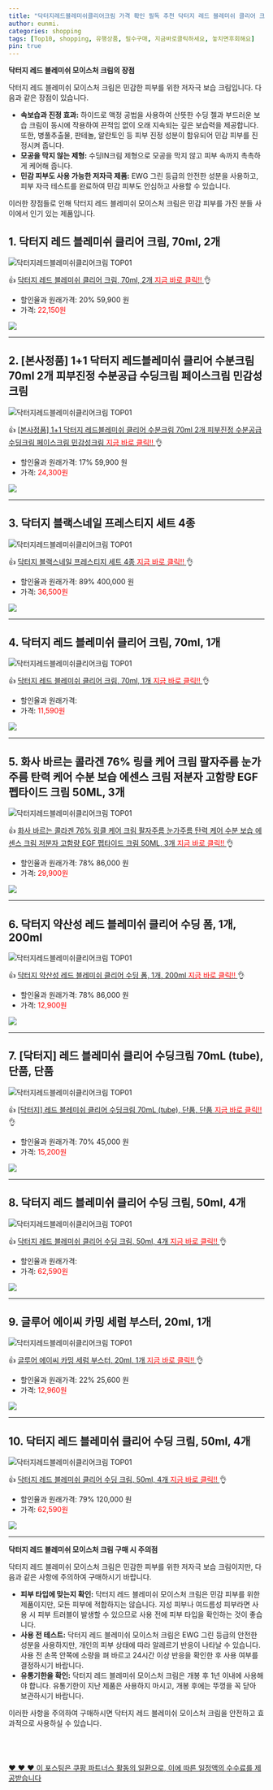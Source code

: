 ```yaml
---
title: "닥터지레드블레미쉬클리어크림 가격 확인 필독 추천 닥터지 레드 블레미쉬 클리어 크림, 70ml, 2개 비교 장점 구매가이드"
author: eunmi.
categories: shopping
tags: [Top10, shopping, 유행상품, 필수구매, 지금바로클릭하세요, 놓치면후회해요]
pin: true
---
```

**닥터지 레드 블레미쉬 모이스처 크림의 장점**

닥터지 레드 블레미쉬 모이스처 크림은 민감한 피부를 위한 저자극 보습 크림입니다. 다음과 같은 장점이 있습니다.

* **속보습과 진정 효과:** 하이드로 액정 공법을 사용하여 산뜻한 수딩 젤과 부드러운 보습 크림이 동시에 작용하여 끈적임 없이 오래 지속되는 깊은 보습력을 제공합니다. 또한, 병풀추출물, 판테놀, 알란토인 등 피부 진정 성분이 함유되어 민감 피부를 진정시켜 줍니다.
* **모공을 막지 않는 제형:** 수딩IN크림 제형으로 모공을 막지 않고 피부 속까지 촉촉하게 케어해 줍니다.
* **민감 피부도 사용 가능한 저자극 제품:** EWG 그린 등급의 안전한 성분을 사용하고, 피부 자극 테스트를 완료하여 민감 피부도 안심하고 사용할 수 있습니다.

이러한 장점들로 인해 닥터지 레드 블레미쉬 모이스처 크림은 민감 피부를 가진 분들 사이에서 인기 있는 제품입니다.

   

## 1. 닥터지 레드 블레미쉬 클리어 크림, 70ml, 2개

![닥터지레드블레미쉬클리어크림 TOP01](https://thumbnail10.coupangcdn.com/thumbnails/remote/230x230ex/image/vendor_inventory/8b90/5d6649a16bd2439b3bcb9d682c85173b83aa8b47e5b32c420a1e3a2a340f.png)


👍 [닥터지 레드 블레미쉬 클리어 크림, 70ml, 2개 <font color=red> 지금 바로 클릭!! </font> ](https://link.coupang.com/re/AFFSDP?lptag=AF3617701&subid=GithubCoopas&pageKey=5399156946&traceid=V0-153&itemId=9419886722&vendorItemId=83691234439) 👌 


- 할인율과 원래가격: 20%  59,900   원
- 가격: <span style='color:red'>22,150원</span>

[![](/discount_price.png)](https://link.coupang.com/re/AFFSDP?lptag=AF3617701&subid=GithubCoopas&pageKey=5399156946&traceid=V0-153&itemId=9419886722&vendorItemId=83691234439)

---


   

## 2. [본사정품] 1+1 닥터지 레드블레미쉬 클리어 수분크림 70ml 2개 피부진정 수분공급 수딩크림 페이스크림 민감성크림

![닥터지레드블레미쉬클리어크림 TOP01](https://thumbnail10.coupangcdn.com/thumbnails/remote/230x230ex/image/vendor_inventory/9cca/31fd9825261058951479ba7c3853e16183383ef0b1028513ba46fa5de7f2.jpg)


👍 [[본사정품] 1+1 닥터지 레드블레미쉬 클리어 수분크림 70ml 2개 피부진정 수분공급 수딩크림 페이스크림 민감성크림 <font color=red> 지금 바로 클릭!! </font> ](https://link.coupang.com/re/AFFSDP?lptag=AF3617701&subid=GithubCoopas&pageKey=7417134165&traceid=V0-153&itemId=19232361575&vendorItemId=87703841480) 👌 


- 할인율과 원래가격: 17%  59,900   원
- 가격: <span style='color:red'>24,300원</span>

[![](/discount_price.png)](https://link.coupang.com/re/AFFSDP?lptag=AF3617701&subid=GithubCoopas&pageKey=7417134165&traceid=V0-153&itemId=19232361575&vendorItemId=87703841480)

---


   

## 3. 닥터지 블랙스네일 프레스티지 세트 4종

![닥터지레드블레미쉬클리어크림 TOP01](https://thumbnail10.coupangcdn.com/thumbnails/remote/230x230ex/image/vendor_inventory/8df2/cdfeec30ee899db271a182c593f7898fcd9a6de93e7726a53290b18efaf3.jpeg)


👍 [닥터지 블랙스네일 프레스티지 세트 4종 <font color=red> 지금 바로 클릭!! </font> ](https://link.coupang.com/re/AFFSDP?lptag=AF3617701&subid=GithubCoopas&pageKey=7677488087&traceid=V0-153&itemId=20497523988&vendorItemId=87575892640) 👌 


- 할인율과 원래가격: 89%  400,000   원
- 가격: <span style='color:red'>36,500원</span>

[![](/discount_price.png)](https://link.coupang.com/re/AFFSDP?lptag=AF3617701&subid=GithubCoopas&pageKey=7677488087&traceid=V0-153&itemId=20497523988&vendorItemId=87575892640)

---


   

## 4. 닥터지 레드 블레미쉬 클리어 크림, 70ml, 1개

![닥터지레드블레미쉬클리어크림 TOP01](https://thumbnail6.coupangcdn.com/thumbnails/remote/230x230ex/image/vendor_inventory/0e60/da3b70e5c64746af6384ad79347a20b7feae2a7e8f463f064479ea5add6b.jpg)


👍 [닥터지 레드 블레미쉬 클리어 크림, 70ml, 1개 <font color=red> 지금 바로 클릭!! </font> ](https://link.coupang.com/re/AFFSDP?lptag=AF3617701&subid=GithubCoopas&pageKey=5399156946&traceid=V0-153&itemId=2238018620&vendorItemId=86584393271) 👌 


- 할인율과 원래가격: 
- 가격: <span style='color:red'>11,590원</span>

[![](/discount_price.png)](https://link.coupang.com/re/AFFSDP?lptag=AF3617701&subid=GithubCoopas&pageKey=5399156946&traceid=V0-153&itemId=2238018620&vendorItemId=86584393271)

---


   

## 5. 화사 바르는 콜라겐 76% 링클 케어 크림 팔자주름 눈가주름 탄력 케어 수분 보습 에센스 크림 저분자 고함량 EGF 펩타이드 크림 50ML, 3개

![닥터지레드블레미쉬클리어크림 TOP01](https://thumbnail10.coupangcdn.com/thumbnails/remote/230x230ex/image/vendor_inventory/899b/a71e9745c1ff90a00daa5d4983278e5e38aa639ca554ef973b915d2d29e4.jpg)


👍 [화사 바르는 콜라겐 76% 링클 케어 크림 팔자주름 눈가주름 탄력 케어 수분 보습 에센스 크림 저분자 고함량 EGF 펩타이드 크림 50ML, 3개 <font color=red> 지금 바로 클릭!! </font> ](https://link.coupang.com/re/AFFSDP?lptag=AF3617701&subid=GithubCoopas&pageKey=7368560771&traceid=V0-153&itemId=19002003128&vendorItemId=84377411924) 👌 


- 할인율과 원래가격: 78%  86,000   원
- 가격: <span style='color:red'>29,900원</span>

[![](/discount_price.png)](https://link.coupang.com/re/AFFSDP?lptag=AF3617701&subid=GithubCoopas&pageKey=7368560771&traceid=V0-153&itemId=19002003128&vendorItemId=84377411924)

---


   

## 6. 닥터지 약산성 레드 블레미쉬 클리어 수딩 폼, 1개, 200ml

![닥터지레드블레미쉬클리어크림 TOP01](https://thumbnail10.coupangcdn.com/thumbnails/remote/230x230ex/image/retail/images/8239468648506508-db4af63f-7b4b-4886-a43a-7bc83f08bb9f.jpg)


👍 [닥터지 약산성 레드 블레미쉬 클리어 수딩 폼, 1개, 200ml <font color=red> 지금 바로 클릭!! </font> ](https://link.coupang.com/re/AFFSDP?lptag=AF3617701&subid=GithubCoopas&pageKey=7261408597&traceid=V0-153&itemId=6357409121&vendorItemId=73652687846) 👌 


- 할인율과 원래가격: 78%  86,000   원
- 가격: <span style='color:red'>12,900원</span>

[![](/discount_price.png)](https://link.coupang.com/re/AFFSDP?lptag=AF3617701&subid=GithubCoopas&pageKey=7261408597&traceid=V0-153&itemId=6357409121&vendorItemId=73652687846)

---


   

## 7. [닥터지] 레드 블레미쉬 클리어 수딩크림 70mL (tube), 단품, 단품

![닥터지레드블레미쉬클리어크림 TOP01](https://thumbnail6.coupangcdn.com/thumbnails/remote/230x230ex/image/vendor_inventory/6624/8f80b0fceaf3d782cb863061b918def5a30266a6baaf998266f98f060bbf.jpg)


👍 [[닥터지] 레드 블레미쉬 클리어 수딩크림 70mL (tube), 단품, 단품 <font color=red> 지금 바로 클릭!! </font> ](https://link.coupang.com/re/AFFSDP?lptag=AF3617701&subid=GithubCoopas&pageKey=7690391737&traceid=V0-153&itemId=20564011640&vendorItemId=78409570148) 👌 


- 할인율과 원래가격: 70%  45,000   원
- 가격: <span style='color:red'>15,200원</span>

[![](/discount_price.png)](https://link.coupang.com/re/AFFSDP?lptag=AF3617701&subid=GithubCoopas&pageKey=7690391737&traceid=V0-153&itemId=20564011640&vendorItemId=78409570148)

---


   

## 8. 닥터지 레드 블레미쉬 클리어 수딩 크림, 50ml, 4개

![닥터지레드블레미쉬클리어크림 TOP01](https://thumbnail7.coupangcdn.com/thumbnails/remote/230x230ex/image/vendor_inventory/5dc4/f32d9b21105416c1ee5d172df10304624ae7e32dbebe818399ad8e5f86ca.png)


👍 [닥터지 레드 블레미쉬 클리어 수딩 크림, 50ml, 4개 <font color=red> 지금 바로 클릭!! </font> ](https://link.coupang.com/re/AFFSDP?lptag=AF3617701&subid=GithubCoopas&pageKey=7227872024&traceid=V0-153&itemId=20716970860&vendorItemId=87787878221) 👌 


- 할인율과 원래가격: 
- 가격: <span style='color:red'>62,590원</span>

[![](/discount_price.png)](https://link.coupang.com/re/AFFSDP?lptag=AF3617701&subid=GithubCoopas&pageKey=7227872024&traceid=V0-153&itemId=20716970860&vendorItemId=87787878221)

---


   

## 9. 글루어 에이씨 카밍 세럼 부스터, 20ml, 1개

![닥터지레드블레미쉬클리어크림 TOP01](https://thumbnail7.coupangcdn.com/thumbnails/remote/230x230ex/image/retail/images/4519128037610054-57ea4c18-fcc0-407f-bc76-17e93db90c4c.jpg)


👍 [글루어 에이씨 카밍 세럼 부스터, 20ml, 1개 <font color=red> 지금 바로 클릭!! </font> ](https://link.coupang.com/re/AFFSDP?lptag=AF3617701&subid=GithubCoopas&pageKey=1277307938&traceid=V0-153&itemId=2284203958&vendorItemId=70281301619) 👌 


- 할인율과 원래가격: 22%  25,600   원
- 가격: <span style='color:red'>12,960원</span>

[![](/discount_price.png)](https://link.coupang.com/re/AFFSDP?lptag=AF3617701&subid=GithubCoopas&pageKey=1277307938&traceid=V0-153&itemId=2284203958&vendorItemId=70281301619)

---


   

## 10. 닥터지 레드 블레미쉬 클리어 수딩 크림, 50ml, 4개

![닥터지레드블레미쉬클리어크림 TOP01](https://thumbnail7.coupangcdn.com/thumbnails/remote/230x230ex/image/vendor_inventory/5dc4/f32d9b21105416c1ee5d172df10304624ae7e32dbebe818399ad8e5f86ca.png)


👍 [닥터지 레드 블레미쉬 클리어 수딩 크림, 50ml, 4개 <font color=red> 지금 바로 클릭!! </font> ](https://link.coupang.com/re/AFFSDP?lptag=AF3617701&subid=GithubCoopas&pageKey=5399156946&traceid=V0-153&itemId=19503887854&vendorItemId=87787794951) 👌 


- 할인율과 원래가격: 79%  120,000   원
- 가격: <span style='color:red'>62,590원</span>

[![](/discount_price.png)](https://link.coupang.com/re/AFFSDP?lptag=AF3617701&subid=GithubCoopas&pageKey=5399156946&traceid=V0-153&itemId=19503887854&vendorItemId=87787794951)

---
**닥터지 레드 블레미쉬 모이스처 크림 구매 시 주의점**

닥터지 레드 블레미쉬 모이스처 크림은 민감한 피부를 위한 저자극 보습 크림이지만, 다음과 같은 사항에 주의하여 구매하시기 바랍니다.

* **피부 타입에 맞는지 확인:** 닥터지 레드 블레미쉬 모이스처 크림은 민감 피부를 위한 제품이지만, 모든 피부에 적합하지는 않습니다. 지성 피부나 여드름성 피부라면 사용 시 피부 트러블이 발생할 수 있으므로 사용 전에 피부 타입을 확인하는 것이 좋습니다.
* **사용 전 테스트:** 닥터지 레드 블레미쉬 모이스처 크림은 EWG 그린 등급의 안전한 성분을 사용하지만, 개인의 피부 상태에 따라 알레르기 반응이 나타날 수 있습니다. 사용 전 손목 안쪽에 소량을 펴 바르고 24시간 이상 반응을 확인한 후 사용 여부를 결정하시기 바랍니다.
* **유통기한을 확인:** 닥터지 레드 블레미쉬 모이스처 크림은 개봉 후 1년 이내에 사용해야 합니다. 유통기한이 지난 제품은 사용하지 마시고, 개봉 후에는 뚜껑을 꼭 닫아 보관하시기 바랍니다.

이러한 사항을 주의하여 구매하시면 닥터지 레드 블레미쉬 모이스처 크림을 안전하고 효과적으로 사용하실 수 있습니다.<br><br><br><br><br> [ ❤ ❤ ❤ 이 포스팅은 쿠팡 파트너스 활동의 일환으로, 이에 따른 일정액의 수수료를 제공받습니다](https://link.coupang.com/a/bcEFyh)